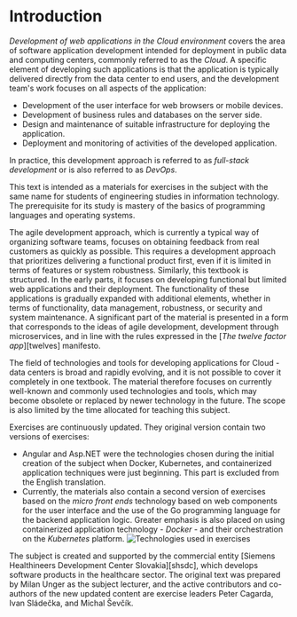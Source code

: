 # Introduction

_Development of web applications in the Cloud environment_ covers the area of software
application development intended for deployment in public data and computing centers,
commonly referred to as the _Cloud_. A specific element of developing such
applications is that the application is typically delivered directly from the data center
to end users, and the development team's work focuses on all aspects of the application:

* Development of the user interface for web browsers or mobile devices.
* Development of business rules and databases on the server side.
* Design and maintenance of suitable infrastructure for deploying the application.
* Deployment and monitoring of activities of the developed application.

In practice, this
development approach is referred to as _full-stack development_ or is also referred to as _DevOps_.

This text is intended as a materials for exercises in the subject with the same name for
students of engineering studies in information technology. The prerequisite for its study is
mastery of the basics of programming languages and operating systems.

The agile development approach, which is currently a typical way of organizing software
teams, focuses on obtaining feedback from real customers as quickly as possible.
This requires a development approach that prioritizes delivering a functional product first,
even if it is limited in terms of features or system robustness. Similarly, this textbook
is structured. In the early parts, it focuses on developing functional but limited web applications
and their deployment. The functionality of these applications is gradually expanded
with additional elements, whether in terms of functionality, data management, robustness,
or security and system maintenance. A significant part of the material is presented
in a form that corresponds to the ideas of agile development, development through microservices,
and in line with the rules expressed in the [_The twelve factor app_][twelves] manifesto.

The field of technologies and tools for developing applications for Cloud - data centers is broad
and rapidly evolving, and it is not possible to cover it completely in one textbook. The material
therefore focuses on currently well-known and commonly used technologies and tools,
which may become obsolete or replaced by newer technology in the future. The scope is
also limited by the time allocated for teaching this subject.

Exercises are continuously updated. They original version contain two versions of exercises:

* Angular and Asp.NET were the technologies chosen during the initial creation of the subject when Docker, Kubernetes, and containerized application techniques were just beginning. This part is excluded from the English translation.
* Currently, the materials also contain a second version of exercises based on the _micro front ends_ technology based on web components for the user interface and the use of the Go programming language for the backend application logic. Greater emphasis is also placed on using containerized application technology - _Docker_ - and their orchestration on the _Kubernetes_ platform.
![Technologies used in exercises](TechnologyStack_v2.png)

The subject is created and supported by the commercial entity
[Siemens Healthineers Development Center Slovakia][shsdc], which develops software products in the healthcare sector. The original text was prepared by Milan Unger as the subject lecturer, and the active contributors and co-authors of the new updated content are exercise leaders Peter Cagarda, Ivan Sládečka, and Michal Ševčík.
